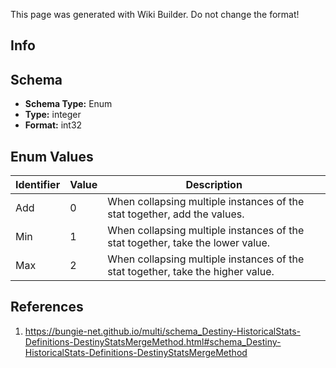 <span class="wiki-builder">This page was generated with Wiki Builder. Do not change the format!</span>

## Info

## Schema
* **Schema Type:** Enum
* **Type:** integer
* **Format:** int32

## Enum Values
Identifier | Value | Description
---------- | ----- | -----------
Add | 0 | When collapsing multiple instances of the stat together, add the values.
Min | 1 | When collapsing multiple instances of the stat together, take the lower value.
Max | 2 | When collapsing multiple instances of the stat together, take the higher value.

## References
1. https://bungie-net.github.io/multi/schema_Destiny-HistoricalStats-Definitions-DestinyStatsMergeMethod.html#schema_Destiny-HistoricalStats-Definitions-DestinyStatsMergeMethod
